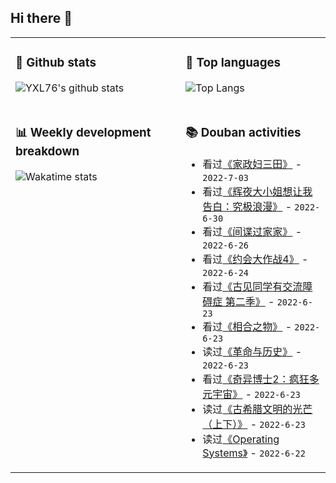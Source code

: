 ## Hi there 👋

<table>
<tr>
<td valign="top" width="54%">

### 🔭 Github stats

![YXL76's github stats](https://github-readme-stats.yxl76.vercel.app/api?username=YXL76&count_private=true&show_icons=true&include_all_commits=true&theme=prussian&line_height=28&disable_animations=true)

</td>

<td valign="top" width="46%">

### 🌱 Top languages

![Top Langs](https://github-readme-stats.yxl76.vercel.app/api/top-langs/?username=YXL76&layout=compact&theme=prussian&langs_count=8&hide=HTML,CSS,SCSS,Tex)

</td>
</tr>
<tr>
<td valign="top" width="54%">

### 📊 Weekly development breakdown

![Wakatime stats](https://github-readme-stats.yxl76.vercel.app/api/wakatime?username=YXL76&layout=compact&theme=prussian)

</td>
<td valign="top" width="46%">

### 📚 Douban activities

- 看过[《家政妇三田》](http://movie.douban.com/subject/6788284/) - `2022-7-03`
- 看过[《辉夜大小姐想让我告白：究极浪漫》](http://movie.douban.com/subject/35234382/) - `2022-6-30`
- 看过[《间谍过家家》](http://movie.douban.com/subject/35258427/) - `2022-6-26`
- 看过[《约会大作战4》](http://movie.douban.com/subject/35002367/) - `2022-6-24`
- 看过[《古见同学有交流障碍症 第二季》](http://movie.douban.com/subject/35708647/) - `2022-6-23`
- 看过[《相合之物》](http://movie.douban.com/subject/35438300/) - `2022-6-23`
- 读过[《革命与历史》](https://book.douban.com/subject/1228042/) - `2022-6-23`
- 看过[《奇异博士2：疯狂多元宇宙》](http://movie.douban.com/subject/30304994/) - `2022-6-23`
- 读过[《古希腊文明的光芒（上下）》](https://book.douban.com/subject/35225153/) - `2022-6-23`
- 读过[《Operating Systems》](https://book.douban.com/subject/19973015/) - `2022-6-22`

</td>
</tr>
</table>

<!--
**YXL76/YXL76** is a ✨ _special_ ✨ repository because its `README.md` (this file) appears on your GitHub profile.

Here are some ideas to get you started:

- 🔭 I’m currently working on ...
- 🌱 I’m currently learning ...
- 👯 I’m looking to collaborate on ...
- 🤔 I’m looking for help with ...
- 💬 Ask me about ...
- 📫 How to reach me: ...
- 😄 Pronouns: ...
- ⚡ Fun fact: ...
-->

